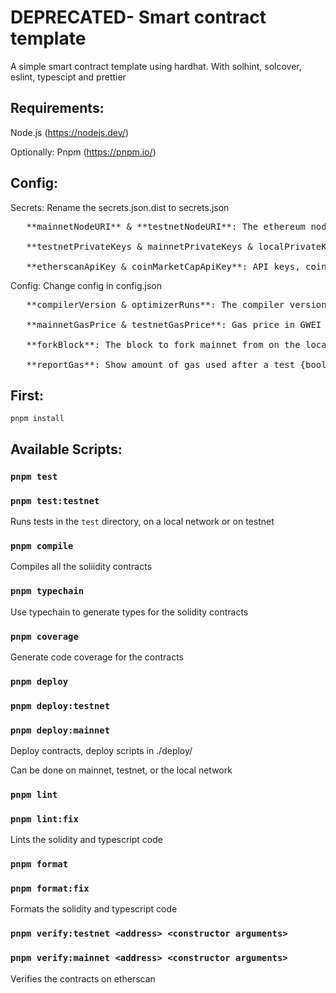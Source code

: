 # DEPRECATED- Smart contract template

A simple smart contract template using hardhat. With solhint, solcover, eslint, typescipt and prettier

## Requirements:

Node.js (https://nodejs.dev/)

Optionally: Pnpm (https://pnpm.io/)

## Config:

Secrets: Rename the secrets.json.dist to secrets.json
<pre>
   **mainnetNodeURI** & **testnetNodeURI**: The ethereum node URIs for mainnet and testnet. You can use https://www.alchemy.com/ to get one {string},

   **testnetPrivateKeys & mainnetPrivateKeys & localPrivateKeys**: Your private keys in an array, will be used for deployments or tests for testnet / local {string[]},
    
   **etherscanApiKey & coinMarketCapApiKey**: API keys, coinMarketCap API key to get price information for gas tracker, and etherscan API key used to verify contracts {string}
</pre>

Config: Change config in config.json
<pre>
   **compilerVersion & optimizerRuns**: The compiler version to use, and amount of optimizer runs to run. 0 turns optimizer off {number | string},

   **mainnetGasPrice & testnetGasPrice**: Gas price in GWEI to use for deployments / tests {nunber},

   **forkBlock**: The block to fork mainnet from on the local network, set to 0 for no forking {number},

   **reportGas**: Show amount of gas used after a test {boolean}
</pre>
## First:

    pnpm install

## Available Scripts:

### `pnpm test`

### `pnpm test:testnet`

Runs tests in the `test` directory, on a local network or on testnet

### `pnpm compile`

Compiles all the soliidity contracts

### `pnpm typechain`

Use typechain to generate types for the solidity contracts

### `pnpm coverage`

Generate code coverage for the contracts

### `pnpm deploy`

### `pnpm deploy:testnet`

### `pnpm deploy:mainnet`

Deploy contracts, deploy scripts in ./deploy/

Can be done on mainnet, testnet, or the local network

### `pnpm lint`

### `pnpm lint:fix`

Lints the solidity and typescript code

### `pnpm format`

### `pnpm format:fix`

Formats the solidity and typescript code

### `pnpm verify:testnet <address> <constructor arguments>`

### `pnpm verify:mainnet <address> <constructor arguments>`

Verifies the contracts on etherscan
